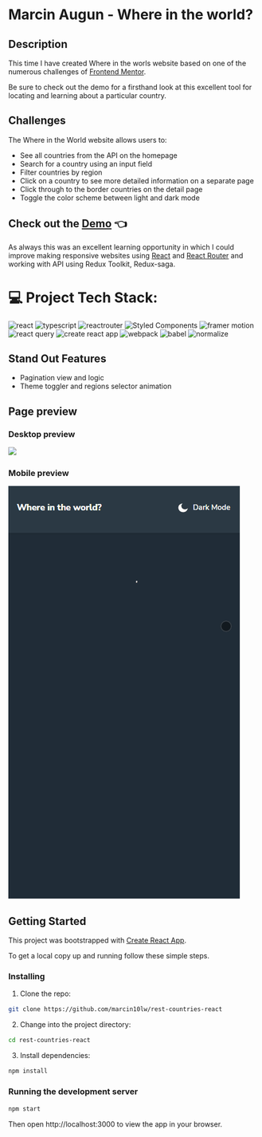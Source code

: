# Marcin Augun - Where in the world?

## Description

This time I have created Where in the worls website based on one of the numerous challenges of [Frontend Mentor](https://www.frontendmentor.io/challenges/rest-countries-api-with-color-theme-switcher-5cacc469fec04111f7b848ca).

Be sure to check out the demo for a firsthand look at this excellent tool for locating and learning about a particular country.

## Challenges

The Where in the World website allows users to:

 - See all countries from the API on the homepage
 - Search for a country using an input field
 - Filter countries by region
 - Click on a country to see more detailed information on a separate page
 - Click through to the border countries on the detail page
 - Toggle the color scheme between light and dark mode

## Check out the [Demo](https://marcin10lw.github.io/rest-countries-react/#/countries) 👈

As always this was an excellent learning opportunity in which I could improve making responsive websites using [React](https://legacy.reactjs.org/) and [React Router](https://reactrouter.com/en/main) and working with API using Redux Toolkit, Redux-saga.

# 💻 Project Tech Stack:

![react](https://img.shields.io/badge/React-61DAFB.svg?style=for-the-badge&logo=React&logoColor=black)
![typescript](https://img.shields.io/badge/TypeScript-3178C6.svg?style=for-the-badge&logo=TypeScript&logoColor=white)
![reactrouter](https://img.shields.io/badge/React%20Router-CA4245.svg?style=for-the-badge&logo=React-Router&logoColor=white)
![Styled Components](https://img.shields.io/badge/styled--components-DB7093?style=for-the-badge&logo=styled-components&logoColor=white)
![framer motion](https://img.shields.io/badge/Framer--Motion-0055FF.svg?style=for-the-badge&logo=Framer&logoColor=white)
![react query](https://img.shields.io/badge/React%20Query-FF4154.svg?style=for-the-badge&logo=React-Query&logoColor=white)
![create react app](https://img.shields.io/badge/Create%20React%20App-09D3AC.svg?style=for-the-badge&logo=Create-React-App&logoColor=white)
![webpack](https://img.shields.io/badge/Webpack-8DD6F9.svg?style=for-the-badge&logo=Webpack&logoColor=black)
![babel](https://img.shields.io/badge/Babel-F9DC3E.svg?style=for-the-badge&logo=Babel&logoColor=black)
![normalize](https://img.shields.io/badge/Normalize.css-E3695F.svg?style=for-the-badge&logo=normalizedotcss&logoColor=white)

## Stand Out Features

- Pagination view and logic
- Theme toggler and regions selector animation

## Page preview

### Desktop preview

![](whereInTheWorld-desktop.gif)

### Mobile preview

![](whereInTheWorld-mobile.gif)


## Getting Started
This project was bootstrapped with [Create React App](https://github.com/facebook/create-react-app).

To get a local copy up and running follow these simple steps.

### Installing

1. Clone the repo:

```bash
git clone https://github.com/marcin10lw/rest-countries-react
```

2. Change into the project directory:

```bash
cd rest-countries-react
```

3. Install dependencies:

```bash
npm install
```

### Running the development server

```bash
npm start
```

Then open http://localhost:3000 to view the app in your browser.
